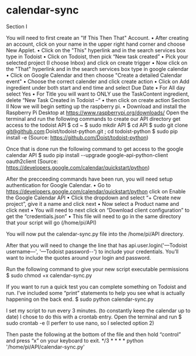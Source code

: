 # calendar-sync
Section I

You will need to first create an "If This Then That" Account.
•	After creating an account, click on your name in the upper right hand corner and choose New Applet.
•	Click on the "This" hyperlink and in the search services box type in Todoist
•	Click on Todoist, then pick “New task created”
•	Pick your selected project (I choose Inbox) and click on create trigger
•	Now click on the "That" hyperlink and in the search services box type in google calendar
•	Click on Google Calendar and then choose "Create a detailed Calendar event"
•	Choose the correct calender and click create action
•	Click on Add ingredient under both start and end time and select Due Date
•	For All day select Yes
•	For Title you will want to ONLY use the TaskContent ingredient, delete “New Task Created in Todoist –“
•	then click on create action
Section II
Now we will begin setting up the raspberry pi. 
•	Download and install the Raspberry Pi Desktop at https://www.raspberrypi.org/downloads/
Open the terminal and run the following commands to create our API directory get access to the todoist API
$ cd ~
$ sudo mkdir API
$ cd API
$ sudo git clone git@github.com:Doist/todoist-python.git ; cd todoist-python
$ sudo pip install -e
(Source: https://github.com/Doist/todoist-python)

Once that is done run the following command to get access to the google calendar API
$ sudo pip install --upgrade google-api-python-client oauth2client
(Source: https://developers.google.com/calendar/quickstart/python)

After the precceeding commands have been run, you will need setup authentication for Google Calendar.
•	Go to https://developers.google.com/calendar/quickstart/python click on Enable the Google Calendar API
•	Click the dropdown and select “+ Create new project”, give it a name and click next
•	Now select a Product name and click next
•	You will need to next click on “Download client configuration” to get the “credentials.json”
•	This file will need to go in the same directory that your script will go (/home/pi/API)

You will now put the calendar-sync.py file into the /home/pi/API directory.

After that you will need to change the line that has api.user.login('—Todoist username—', '—Todoist password--') to include your credentials. You’ll want to include the quotes around your login and password.

Run the following command to give your new script executable permissions
$ sudo chmod +x calendar-sync.py

If you want to run a quick test you can complete something on Todoist and run. I’ve included some “print” statements to help you see what is actually happening on the back end.
$ sudo python calendar-sync.py

I set my script to run every 3 minutes. (to constantly keep the calendar up to date) I chose to do this with a crontab entry. Open the terminal and run
$ sudo crontab -e
(I perferr to use nano, so I selected option 2)

Then paste the following at the bottom of the file and then hold “control” and press “x” on your keyboard to exit.
*/3 * * * * python '/home/pi/API/calendar-sync.py'

